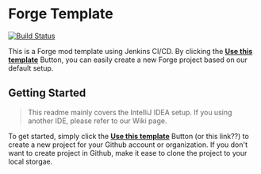 # Forge Template
[![Build Status](http://galaxy.nctu.me:8080/buildStatus/icon?job=Examples%2FForge%2Fmaster)](http://galaxy.nctu.me:8080/job/Examples/job/Forge/job/master/)

This is a Forge mod template using Jenkins CI/CD. By clicking the [**Use this template**](https://github.com/jenkins-example/Forge/generate) Button,
 you can easily create a new Forge project based on our default setup.
 
 ## Getting Started
 > This readme mainly covers the IntelliJ IDEA setup.
 > If you using another IDE, please refer to our Wiki page.
 
 To get started, simply click the [**Use this template**](https://github.com/jenkins-example/Forge/generate) Button (or this link??) to create a new project for your Github account or organization.
 If you don't want to create project in Github, make it ease to clone the project to your local storgae.